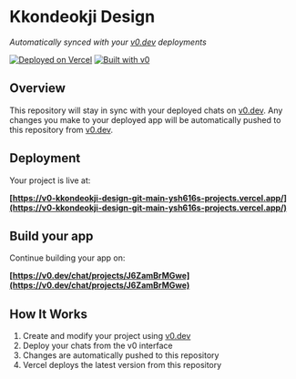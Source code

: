 # Kkondeokji Design

*Automatically synced with your [v0.dev](https://v0.dev) deployments*

[![Deployed on Vercel](https://img.shields.io/badge/Deployed%20on-Vercel-black?style=for-the-badge&logo=vercel)](https://v0-kkondeokji-design-git-main-ysh616s-projects.vercel.app/)
[![Built with v0](https://img.shields.io/badge/Built%20with-v0.dev-black?style=for-the-badge)](https://v0.dev/chat/projects/J6ZamBrMGwe)

## Overview

This repository will stay in sync with your deployed chats on [v0.dev](https://v0.dev).
Any changes you make to your deployed app will be automatically pushed to this repository from [v0.dev](https://v0.dev).

## Deployment

Your project is live at:

**[https://v0-kkondeokji-design-git-main-ysh616s-projects.vercel.app/](https://v0-kkondeokji-design-git-main-ysh616s-projects.vercel.app/)**

## Build your app

Continue building your app on:

**[https://v0.dev/chat/projects/J6ZamBrMGwe](https://v0.dev/chat/projects/J6ZamBrMGwe)**

## How It Works

1. Create and modify your project using [v0.dev](https://v0.dev)
2. Deploy your chats from the v0 interface
3. Changes are automatically pushed to this repository
4. Vercel deploys the latest version from this repository
